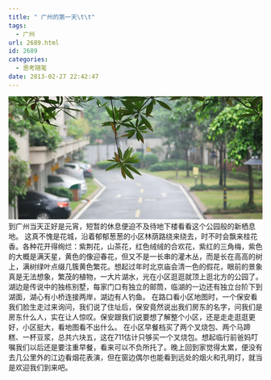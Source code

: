 ```yaml
---
title: " 广州的第一天\t\t"
tags:
  - 广州
url: 2689.html
id: 2689
categories:
  - 思考随笔
date: 2013-02-27 22:42:47
---
```


![](../../images//2013/02/sijihuacheng.jpg "sijihuacheng") 到广州当天正好是元宵，短暂的休息便迫不及待地下楼看看这个公园般的新栖息地。 这真不愧是花城，沿着郁郁葱葱的小区林荫路绕来绕去，时不时会飘来桂花香。各种花开得绚烂：紫荆花，山茶花，红色绒绒的合欢花，紫红的三角梅，紫色的大概是满天星，黄色的像迎春花，但又不是一长串的灌木丛，而是长在高高的树上，满树绿叶点缀几簇黄色繁花。想起过年时北京庙会清一色的假花，眼前的景象真是无法想象，繁茂的植物，一大片湖水，光在小区逛逛就顶上逛北方的公园了。湖边是传说中的独栋别墅，每家门口有独立的邮筒，临湖的一边还有独立台阶下到湖面，湖心有小桥连接两岸，湖边有人钓鱼。 在路口看小区地图时，一个保安看我们脸生走过来询问，我们说了住址后，保安竟然说出我们房东的名字，问我们是房东什么人，实在让人惊叹。保安跟我们说要想了解整个小区，还是走走逛逛更好，小区挺大，看地图看不出什么。 在小区早餐档买了两个叉烧包、两个马蹄糕、一杯豆浆，总共六块五，这在711估计只够买一个叉烧包。想起临行前爸妈叮嘱我们以后还是要注重早餐，看来可以不负所托了。晚上回到家觉得太累，便没有去几公里外的江边看烟花表演，但在窗边偶尔也能看到远处的烟火和孔明灯，就当是欢迎我们到来吧。